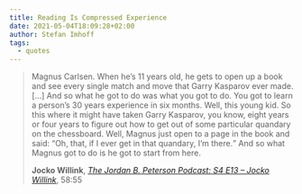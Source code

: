 ```yaml
---
title: Reading Is Compressed Experience
date: 2021-05-04T18:09:28+02:00
author: Stefan Imhoff
tags:
  - quotes
---
```


> Magnus Carlsen. When he’s 11 years old, he gets to open up a book and see every single match and move that Garry Kasparov ever made. […] And so what he got to do was what you got to do. You got to learn a person’s 30 years experience in six months. Well, this young kid. So this where it might have taken Garry Kasparov, you know, eight years or four years to figure out how to get out of some particular quandary on the chessboard. Well, Magnus just open to a page in the book and said: <q>Oh, that, if I ever get in that quandary, I’m there.</q> And so what Magnus got to do is he got to start from here.
>
> **Jocko Willink**, _[The Jordan B. Peterson Podcast: S4 E13 – Jocko Willink](https://youtu.be/HA4Bkybx1)_, 58:55
